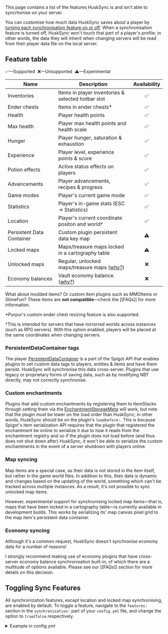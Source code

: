 This page contains a list of the features HuskSync is and isn't able to syncrhonise on your server.

You can customise how much data HuskSync saves about a player by [turning each synchronisation feature on or off](#toggling-sync-features). When a synchronisation feature is turned off, HuskSync won't touch that part of a player's profile; in other words, the data they will inherit when changing servers will be read from their player data file on the local server.

## Feature table
✅&mdash;Supported&nbsp; ❌&mdash;Unsupported&nbsp; ⚠️&mdash;Experimental

| Name                      | Description                                                 | Availability |
|---------------------------|-------------------------------------------------------------|:------------:|
| Inventories               | Items in player inventories & selected hotbar slot          |      ✅       |
| Ender chests              | Items in ender chests&midast;                               |      ✅       |
| Health                    | Player health points                                        |      ✅       |
| Max health                | Player max health points and health scale                   |      ✅       |
| Hunger                    | Player hunger, saturation & exhaustion                      |      ✅       |
| Experience                | Player level, experience points & score                     |      ✅       |
| Potion effects            | Active status effects on players                            |      ✅       |
| Advancements              | Player advancements, recipes & progress                     |      ✅       |
| Game modes                | Player's current game mode                                  |      ✅       |
| Statistics                | Player's in-game stats (ESC -> Statistics)                  |      ✅       |
| Location                  | Player's current coordinate positon and world&dagger;       |      ✅       |
| Persistent Data Container | Custom plugin persistent data key map                       |      ⚠️      |
| Locked maps               | Maps/treasure maps locked in a cartography table            |      ⚠️      |
| Unlocked maps             | Regular, unlocked maps/treasure maps ([why?](#map-syncing)) |      ❌       |
| Economy balances          | Vault economy balance. ([why?](#economy-syncing))           |      ❌       |

What about modded items? Or custom item plugins such as MMOItems or SlimeFun? These items are **not compatible**&mdash;check the [[FAQs]] for more information.

&midast;Purpur's custom ender chest resizing feature is also supported.

&dagger;This is intended for servers that have mirrorred worlds across instances (such as RPG servers). With this option enabled, players will be placed at the same coordinates when changing servers.

### PersistentDataContainer tags
The player [PersistentDataContainer](https://blog.jeff-media.com/persistent-data-container-the-better-alternative-to-nbt-tags/) is a part of the Spigot API that enables plugins to set custom data tags to players, entities & items and have them persist. HuskSync will synchronise this data cross-server. Plugins that use legacy or proprietary forms of saving data, such as by modifying NBT directly, may not correctly synchronise.

### Custom enchantments
Plugins that add custom enchantments by registering them to ItemStacks through setting them via the [EnchantmentStorageMeta](https://hub.spigotmc.org/javadocs/spigot/org/bukkit/inventory/meta/EnchantmentStorageMeta.html) will work, but note that the plugin _must_ be lower on the load order than HuskSync; in other words, HuskSync should be on the plugin's `loadbefore:`. This is because Spigot's item serialization API requires that the plugin that registered the enchantment be online to serialize it due to how it reads from the enchantment registry and so if the plugin does not load before (and thus does not shut down after) HuskSync, it won't be able to serialize the custom enchantments in the event of a server shutdown with players online.

### Map syncing
Map items are a special case, as their data is not stored in the item itself, but rather in the game world files. In addition to this, their data is dynamic and changes based on the updating of the world, something which can't be tracked across multiple instances. As a result, it's not possible to sync unlocked map items. 

However, experimental support for synchronising locked map items&mdash;that is, maps that have been locked in a cartography table&mdash;is currently available in development builds. This works by serializing its' map canvas pixel grid to the map item's persistent data container.

### Economy syncing
Although it's a common request, HuskSync doesn't synchronise economy data for a number of reasons!

I strongly recommend making use of economy plugins that have cross-server economy balance synchronisation built-in, of which there are a multitude of options available. Please see our [[FAQs]] section for more details on this decision.

## Toggling Sync Features
All synchronization features, except location and locked map synchronising, are enabled by default. To toggle a feature, navigate to the `features:` section in the `synchronisation:` part of your `config.yml` file, and change the option to `true`/`false` respectively.

<details>
  <summary>Example in config.yml</summary>
  
  ```yaml
  synchronization:
    # ...
    features:
      inventories: true
      ender_chests: true
      health: true
      max_health: true
      hunger: true
      experience: true
      potion_effects: true
      advancements: true
      game_mode: true
      statistics: true
      persistent_data_container: false
      locked_maps: true
      location: false
    #...
  ```

</details>